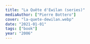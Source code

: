```yaml
---
title: "La Quête d'Ewilan (series)"
mediaAuthor: ["Pierre Bottero"]
cover: "la-quete-dewilan.webp"
date: "2021-01-01"
tags: ["book"]
year: "2006"
---
```

